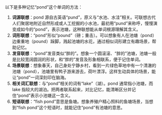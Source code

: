 以下是多种记忆“pond”这个单词的方法：
1. **词源联想**：pond 源自古英语“pund”，原义与“水池、水洼”相关。可联想古代人们聚居地附近自然形成或人工挖掘的小水池，最初用“pund”来称呼，慢慢演变成如今的“pond”，表示池塘，这种联想能从单词根源理解其含义。
2. **词形联想**：“pond”形似“pound”（磅；重击）。可以想象有人在池塘（pond）边重重地（pound）跺脚，溅起池塘的水花，通过相似词形建立有趣场景，帮助记忆。
3. **发音联想**：“pond”发音类似“胖的”。想象一个圆滚滚、“胖的”池塘，池塘一般是比较宽阔圆润的形状，和“胖的”发音及形象相联系，便于记住单词。
4. **场景联想**：想象春天，自己身处宁静乡村，看到一片绿色草地中有一个清澈的池塘（pond），池塘里有鸭子游来游去，荷叶漂浮。这样生动具体的场景，能让“pond”一词深刻印在脑海。
5. **相关词汇联想**：与“pond”相关的词有“lake”（湖）。pond 通常指小池塘，而 lake 指较大的湖泊。把两者联系起来，对比记忆，能清晰区分并记住“pond”表示小池塘这一含义。
6. **短语联想**：“fish pond”意思是鱼塘。想象养殖户精心照料的鱼塘场景，当想到“fish pond”这个短语时，就能记住“pond”有池塘的意思。 